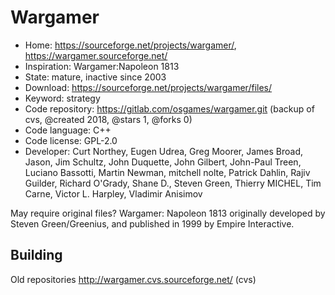 # Wargamer

- Home: https://sourceforge.net/projects/wargamer/, https://wargamer.sourceforge.net/
- Inspiration: Wargamer:Napoleon 1813
- State: mature, inactive since 2003
- Download: https://sourceforge.net/projects/wargamer/files/
- Keyword: strategy
- Code repository: https://gitlab.com/osgames/wargamer.git (backup of cvs, @created 2018, @stars 1, @forks 0)
- Code language: C++
- Code license: GPL-2.0
- Developer: Curt Northey, Eugen Udrea, Greg Moorer, James Broad, Jason, Jim Schultz, John Duquette, John Gilbert, John-Paul Treen, Luciano Bassotti, Martin Newman, mitchell nolte, Patrick Dahlin, Rajiv Guilder, Richard O'Grady, Shane D., Steven Green, Thierry MICHEL, Tim Carne, Victor L. Harpley, Vladimir Anisimov

May require original files?
Wargamer: Napoleon 1813 originally developed by Steven Green/Greenius, and published in 1999 by Empire Interactive.

## Building

Old repositories http://wargamer.cvs.sourceforge.net/ (cvs)